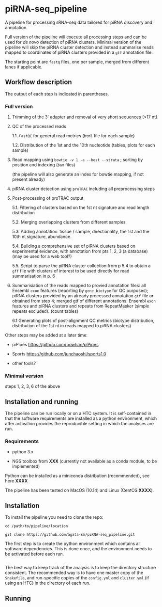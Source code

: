 # piRNA-seq_pipeline
A pipeline for processing sRNA-seq data tailored for piRNA discovery and annotation.

Full version of the pipeline will execute all processing steps and can be used for *de novo* detection of piRNA clusters. 
Minimal version of the pipeline will skip the piRNA cluster detection and instead summarise reads mapped to coordinates of piRNA clusters 
provided in a `gtf` annotation file.

The starting point are `fastq` files, one per sample, merged from different lanes if applicable.

## Workflow description

The output of each step is indicated in parentheses.

### Full version

1. Trimming of the 3' adapter and removal of very short sequences (<17 nt)

2. QC of the processed reads

	1.1. `FastQC` for general read metrics (`html` file for each sample)

	1.2. Distribution of the 1st and the 10th nucleotide (tables, plots for each sample)

3. Read mapping using `bowtie -v 1 -a --best --strata` ; sorting by position and indexing (`bam` files)
	
	(the pipeline will also generate an index for bowtie mapping, if not present already)

4. piRNA cluster detection using `proTRAC` including all preprocessing steps

5. Post-processing of proTRAC output
	
	5.1. Filtering of clusters based on the 1st nt signature and read length distribution

	5.2. Merging overlapping clusters from different samples

	5.3. Adding annotation: tissue / sample, directionality, the 1st and the 10th nt signature, abundance. 

	5.4. Building a comprehensive set of piRNA clusters based on experimental evidence, with annotation from pts 1, 2, 3 (a database) (may be used for a web tool?)

	5.5. Script to parse the piRNA cluster collection from p 5.4 to obtain a `gff` file with clusters of interest to be used directly for read summarisation in p. 6

6. 	Summarisiation of the reads mapped to provied annotation files: all Ensembl `exon` features (reporting by `gene_biotype` for QC purposes); piRNA clusters provided by an already processed annotation `gtf` file or obtained from step 4; merged gtf of different annotations: Ensembl `exon` features and piRNA clusters and repeats from RepeatMasker (simple repeats excluded). (count tables)

	6.1 Generating plots of post-alignment QC metrics (biotype distribution, distribution of the 1st nt in reads mapped to piRNA clusters)



Other steps may be added at a later time:
	
* piPipes https://github.com/bowhan/piPipes

* Sports https://github.com/junchaoshi/sports1.0

* other tools?



### Minimal version

steps 1, 2, 3, 6 of the above

## Installation and running

The pipeline can be run locally or on a HTC system. It is self-contained in that the software requirements are installed as a python environment, which after activation provides the reproducible setting in which the analyses are run.

### Requirements

* python 3.x

* NGS toolbox from **XXX** (currently not available as a conda module, to be implemented)

Python can be installed as a miniconda distribution (recommended), see here **XXXX**

The pipeline has been tested on MacOS (10.14) and Linux (CentOS **XXXX**).

## Installation

To install the pipeline you need to clone the repo:

```
cd /path/to/pipeline/location

git clone https://github.com/agata-sm/piRNA-seq_pipeline.git
```

The first step is to create the python environment which contains all software dependencies. This is done once, and the environment needs to be activated before each run.

```
```

The best way to keep track of the analysis is to keep the directory structure consistent. The recommended way is to have one master copy of the `Snakefile`, and run-specific copies of the `config.yml` and `cluster.yml` (if using an HTC) in the directory of each run.



## Running